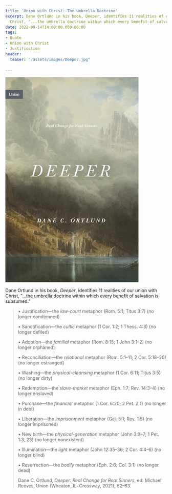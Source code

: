```yaml
---
title: 'Union with Christ: The Umbrella Doctrine'
excerpt: Dane Ortlund in his book, Deeper, identifies 11 realities of our union with
  Christ, "...the umbrella doctrine within which every benefit of salvation is subsumed."
date: 2022-09-14T14:00:00.000-06:00
tags:
- Quote
- Union with Christ
- Justification
header:
  teaser: "/assets/images/Deeper.jpg"

---
```

![](/assets/images/deeper.jpeg)

Dane Ortlund in his book, _Deeper_, identifies 11 realities of our union with Christ, "...the umbrella doctrine within which every benefit of salvation is subsumed."

> • Justification—the _law-court_ metaphor (Rom. 5:1; Titus 3:7) (no longer condemned)
>
> • Sanctification—the _cultic_ metaphor (1 Cor. 1:2; 1 Thess. 4:3) (no longer defiled)
>
> • Adoption—the _familial_ metaphor (Rom. 8:15; 1 John 3:1–2) (no longer orphaned)
>
> • Reconciliation—the _relational_ metaphor (Rom. 5:1–11; 2 Cor. 5:18–20) (no longer estranged)
>
> • Washing—the _physical-cleansing_ metaphor (1 Cor. 6:11; Titus 3:5) (no longer dirty)
>
> • Redemption—the _slave-market_ metaphor (Eph. 1:7; Rev. 14:3–4) (no longer enslaved)
>
> • Purchase—the _financial_ metaphor (1 Cor. 6:20; 2 Pet. 2:1) (no longer in debt)
>
> • Liberation—the _imprisonment_ metaphor (Gal. 5:1; Rev. 1:5) (no longer imprisoned)
>
> • New birth—the _physical-generation_ metaphor (John 3:3–7; 1 Pet. 1:3, 23) (no longer nonexistent)
>
> • Illumination—the _light_ metaphor (John 12:35–36; 2 Cor. 4:4–6) (no longer blind)
>
> • Resurrection—the _bodily_ metaphor (Eph. 2:6; Col. 3:1) (no longer dead)
>
> Dane C. Ortlund, _Deeper: Real Change for Real Sinners_, ed. Michael Reeves, Union (Wheaton, IL: Crossway, 2021), 62–63.